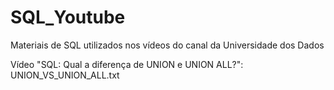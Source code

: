 # SQL_Youtube
Materiais de SQL utilizados nos vídeos do canal da Universidade dos Dados

Vídeo "SQL: Qual a diferença de UNION e UNION ALL?": UNION_VS_UNION_ALL.txt
